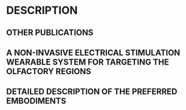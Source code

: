 # DESCRIPTION

## OTHER PUBLICATIONS

## A NON-INVASIVE ELECTRICAL STIMULATION WEARABLE SYSTEM FOR TARGETING THE OLFACTORY REGIONS

## DETAILED DESCRIPTION OF THE PREFERRED EMBODIMENTS

